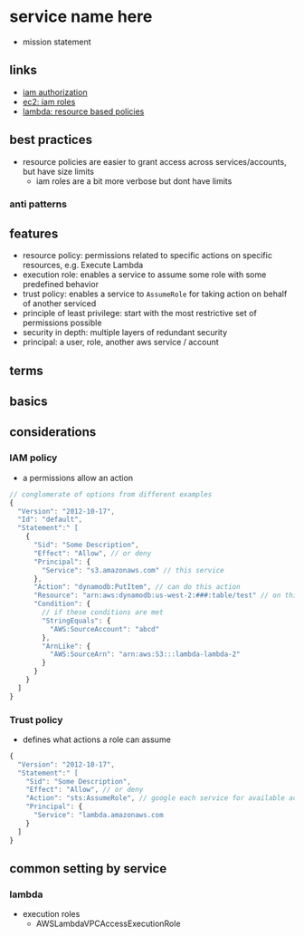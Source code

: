 # service name here

- mission statement

## links

- [iam authorization](https://docs.aws.amazon.com/IAM/latest/UserGuide/intro-structure.html#intro-structure-authorization)
- [ec2: iam roles](https://docs.aws.amazon.com/AWSEC2/latest/UserGuide/iam-roles-for-amazon-ec2.html)
- [lambda: resource based policies](https://docs.aws.amazon.com/lambda/latest/dg/access-control-resource-based.html)

## best practices

- resource policies are easier to grant access across services/accounts, but have size limits
  - iam roles are a bit more verbose but dont have limits

### anti patterns

## features

- resource policy: permissions related to specific actions on specific resources, e.g. Execute Lambda
- execution role: enables a service to assume some role with some predefined behavior
- trust policy: enables a service to `AssumeRole` for taking action on behalf of another serviced
- principle of least privilege: start with the most restrictive set of permissions possible
- security in depth: multiple layers of redundant security
- principal: a user, role, another aws service / account

## terms

## basics

## considerations

### IAM policy

- a permissions allow an action

```ts
// conglomerate of options from different examples
{
  "Version": "2012-10-17",
  "Id": "default",
  "Statement":" [
    {
      "Sid": "Some Description",
      "Effect": "Allow", // or deny
      "Principal": {
        "Service": "s3.amazonaws.com" // this service
      },
      "Action": "dynamodb:PutItem", // can do this action
      "Resource": "arn:aws:dynamodb:us-west-2:###:table/test" // on this resource
      "Condition": {
        // if these conditions are met
        "StringEquals": {
          "AWS:SourceAccount": "abcd"
        },
        "ArnLike": {
          "AWS:SourceArn": "arn:aws:S3:::lambda-lambda-2"
        }
      }
    }
  ]
}

```

### Trust policy

- defines what actions a role can assume

```ts
{
  "Version": "2012-10-17",
  "Statement":" [
    "Sid": "Some Description",
    "Effect": "Allow", // or deny
    "Action": "sts:AssumeRole", // google each service for available actions
    "Principal": {
      "Service": "lambda.amazonaws.com
    }
  ]
}

```

## common setting by service

### lambda

- execution roles
  - AWSLambdaVPCAccessExecutionRole

